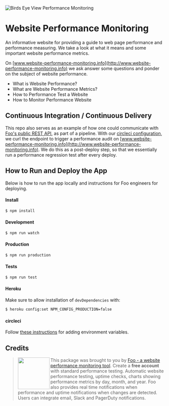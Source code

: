 <img src="https://s3.amazonaws.com/foo.software/images/marketing/website-performance-monitoring-birds-eye-view.jpg" alt="Birds Eye View Performance Monitoring" />

# Website Performance Monitoring

An informative website for providing a guide to web page performance and performance measuring. We take a look at what it means and some important website performance metrics.

On [www.website-performance-monitoring.info](http://www.website-performance-monitoring.info) we ask answer some questions and ponder on the subject of website performance.

- What is Website Performance?
- What are Website Performance Metrics?
- How to Performance Test a Website
- How to Monitor Performance Website

## Continuous Integration / Continuous Delivery

This repo also serves as an example of how one could communicate with [Foo's public REST API](https://www.foo.software/docs/api/Methods.html), as part of a pipeline. With our [circleci configuration](./.circleci/config.yml), we curl the endpoint to trigger a performance audit on [www.website-performance-monitoring.info](http://www.website-performance-monitoring.info). We do this as a post-deploy step, so that we essentially run a performance regression test after every deploy.

## How to Run and Deploy the App

Below is how to run the app locally and instructions for Foo engineers for deploying.

#### Install

```bash
$ npm install
```

#### Development

```bash
$ npm run watch
```

#### Production

```bash
$ npm run production
```

#### Tests

```bash
$ npm run test
```

#### Heroku

Make sure to allow installation of `devDependencies` with:

```bash
$ heroku config:set NPM_CONFIG_PRODUCTION=false
```

#### circleci

Follow [these instructions](https://circleci.com/docs/2.0/env-vars/#setting-an-environment-variable-in-a-project) for adding environment variables.

## Credits

> <img src="https://s3.amazonaws.com/foo.software/images/logo-200x200.png" width="100" height="100" align="left" /> This package was brought to you by [Foo - a website performance monitoring tool](https://www.foo.software). Create a **free account** with standard performance testing. Automatic website performance testing, uptime checks, charts showing performance metrics by day, month, and year. Foo also provides real time notifications when performance and uptime notifications when changes are detected. Users can integrate email, Slack and PagerDuty notifications.
